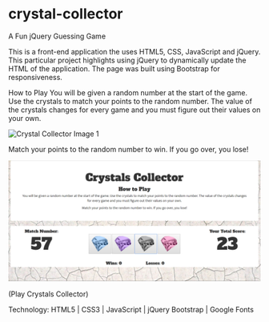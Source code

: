 # crystal-collector
A Fun jQuery Guessing Game

This is a front-end application the uses HTML5, CSS, JavaScript and jQuery. This particular project highlights using jQuery to dynamically update the HTML of the application.
The page was built using Bootstrap for responsiveness.

How to Play
You will be given a random number at the start of the game. Use the crystals to match your points to the random number. The value of the crystals changes for every game and you must figure out their values on your own.


![Crystal Collector Image 1](https://github.com/risaco/crystal-collector/assets/images/crystal-collector-1.PNG "Image 1")



Match your points to the random number to win. If you go over, you lose!

![alt text](assets/images/crystal-collector-2.PNG "Crystals Collector 2")

(Play Crystals Collector)

Technology:
HTML5 | CSS3 | JavaScript | jQuery
Bootstrap | Google Fonts
